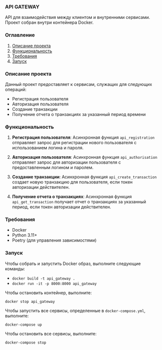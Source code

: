 ### API GATEWAY

API для взаимодействия между клиентом и внутренними сервисами. Проект собран внутри контейнера Docker.

### Оглавление

1. [Описание проекта](#описание-проекта)
2. [Функциональность](#функциональность)
3. [Требования](#требования)
4. [Запуск](#запуск)


### Описание проекта

Данный проект предоставляет к сервисам, служащих для следующих операций:

- Регистрация пользователя
- Авторизация пользователя
- Создание транзакции
- Получение отчета о транзакциях за указанный период времени

### Функциональность

1. **Регистрация пользователя**: Асинхронная функция `api_registration` отправляет запрос для регистрации нового пользователя с использованием логина и пароля.

2. **Авторизация пользователя**: Асинхронная функция `api_authorisation` отправляет запрос для авторизации пользователя с предоставленным логином и паролем.

3. **Создание транзакции**: Асинхронная функция `api_create_transaction` создает новую транзакцию для пользователя, если токен авторизации действителен.

4. **Получение отчета о транзакциях**: Асинхронная функция `api_get_transaction` получает отчет о транзакциях за указанный период, если токен авторизации действителен.

### Требования

- Docker
- Python 3.11+
- Poetry (для управления зависимостями)

### Запуск

Чтобы собрать и запустить Docker образ, выполните следующие команды:

- `docker build -t api_gateway .`
- `docker run -it -p 8000:8000 api_gateway`

Чтобы остановить контейнер, выполните:

`docker stop api_gateway`

Чтобы запустить все сервисы, определенные в `docker-compose.yml`, выполните:

`docker-compose up`

Чтобы остановить все сервисы, выполните:

`docker-compose stop`

